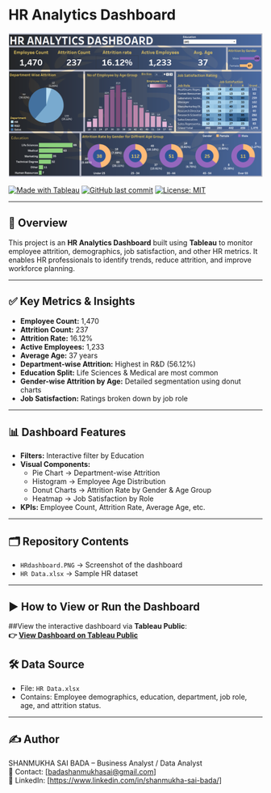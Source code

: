 # HR Analytics Dashboard

![HR Dashboard](HRdashboard.PNG)

[![Made with Tableau](https://img.shields.io/badge/Made%20with-Tableau-blue?style=for-the-badge&logo=tableau)](https://public.tableau.com/)
[![GitHub last commit](https://img.shields.io/github/last-commit/yourusername/hr-analytics-dashboard?style=for-the-badge)](https://github.com/yourusername/hr-analytics-dashboard)
[![License: MIT](https://img.shields.io/badge/License-MIT-yellow.svg?style=for-the-badge)](LICENSE)

---

## 📌 Overview
This project is an **HR Analytics Dashboard** built using **Tableau** to monitor employee attrition, demographics, job satisfaction, and other HR metrics. It enables HR professionals to identify trends, reduce attrition, and improve workforce planning.

---

## ✅ Key Metrics & Insights
- **Employee Count:** 1,470  
- **Attrition Count:** 237  
- **Attrition Rate:** 16.12%  
- **Active Employees:** 1,233  
- **Average Age:** 37 years  
- **Department-wise Attrition:** Highest in R&D (56.12%)  
- **Education Split:** Life Sciences & Medical are most common  
- **Gender-wise Attrition by Age:** Detailed segmentation using donut charts  
- **Job Satisfaction:** Ratings broken down by job role  

---

## 📊 Dashboard Features
- **Filters:** Interactive filter by Education  
- **Visual Components:**  
  - Pie Chart → Department-wise Attrition  
  - Histogram → Employee Age Distribution  
  - Donut Charts → Attrition Rate by Gender & Age Group  
  - Heatmap → Job Satisfaction by Role  
- **KPIs:** Employee Count, Attrition Rate, Average Age, etc.  

---

## 🗂️ Repository Contents
- `HRdashboard.PNG` → Screenshot of the dashboard  
- `HR Data.xlsx` → Sample HR dataset  

---

## ▶ How to View or Run the Dashboard

##View the interactive dashboard via **Tableau Public**:  
**👉 [View Dashboard on Tableau Public](https://public.tableau.com/app/profile/shanmukha.sai.bada/viz/HRANALYTICSDASHBOARD_17565075358660/HrAnalyticsDashboard)**  


## 🛠 Data Source
- File: `HR Data.xlsx`  
- Contains: Employee demographics, education, department, job role, age, and attrition status.  

---


## ✍ Author
SHANMUKHA SAI BADA – Business Analyst / Data Analyst  
📧 Contact: [badashanmukhasai@gmail.com]  
🔗 LinkedIn: [https://www.linkedin.com/in/shanmukha-sai-bada/]  


